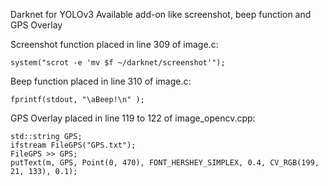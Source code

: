 Darknet for YOLOv3 
Available add-on like screenshot, beep function and GPS Overlay

Screenshot function placed in line 309 of image.c:
    
    system("scrot -e 'mv $f ~/darknet/screenshot'");

Beep function placed in line 310 of image.c:
    
    fprintf(stdout, "\aBeep!\n" );

GPS Overlay placed in line 119 to 122 of image_opencv.cpp:
    
    std::string GPS;
    ifstream FileGPS("GPS.txt");
    FileGPS >> GPS;
    putText(m, GPS, Point(0, 470), FONT_HERSHEY_SIMPLEX, 0.4, CV_RGB(199, 21, 133), 0.1);
